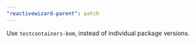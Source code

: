 ```yaml
---
"reactivewizard-parent": patch
---
```


Use `testcontainers-bom`, instead of individual package versions.
